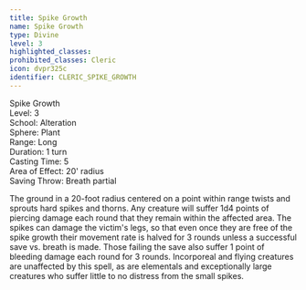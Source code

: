 ```yaml
---
title: Spike Growth
name: Spike Growth
type: Divine
level: 3
highlighted_classes: 
prohibited_classes: Cleric
icon: dvpr325c
identifier: CLERIC_SPIKE_GROWTH
---
```

Spike Growth  
Level: 3  
School: Alteration  
Sphere: Plant  
Range: Long  
Duration: 1 turn  
Casting Time: 5  
Area of Effect: 20' radius  
Saving Throw: Breath partial  
  
The ground in a 20-foot radius centered on a point within range twists and sprouts hard spikes and thorns. Any creature will suffer 1d4 points of piercing damage each round that they remain within the affected area. The spikes can damage the victim's legs, so that even once they are free of the spike growth their movement rate is halved for 3 rounds unless a successful save vs. breath is made. Those failing the save also suffer 1 point of bleeding damage each round for 3 rounds. Incorporeal and flying creatures are unaffected by this spell, as are elementals and exceptionally large creatures who suffer little to no distress from the small spikes.  
